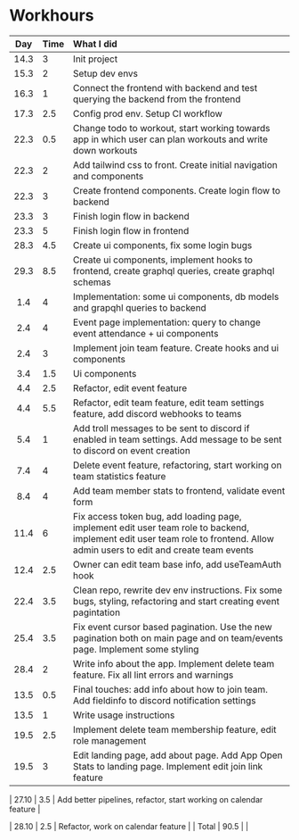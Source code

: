 # Workhours

| Day  | Time | What I did                                                                                                                                                                    |
| :--: | :--- | :---------------------------------------------------------------------------------------------------------------------------------------------------------------------------- |
| 14.3 | 3    | Init project                                                                                                                                                                  |
| 15.3 | 2    | Setup dev envs                                                                                                                                                                |
| 16.3 | 1    | Connect the frontend with backend and test querying the backend from the frontend                                                                                             |
| 17.3 | 2.5  | Config prod env. Setup CI workflow                                                                                                                                            |
| 22.3 | 0.5  | Change todo to workout, start working towards app in which user can plan workouts and write down workouts                                                                     |
| 22.3 | 2    | Add tailwind css to front. Create initial navigation and components                                                                                                           |
| 22.3 | 3    | Create frontend components. Create login flow to backend                                                                                                                      |
| 23.3 | 3    | Finish login flow in backend                                                                                                                                                  |
| 23.3 | 5    | Finish login flow in frontend                                                                                                                                                 |
| 28.3 | 4.5  | Create ui components, fix some login bugs                                                                                                                                     |
| 29.3 | 8.5  | Create ui components, implement hooks to frontend, create graphql queries, create graphql schemas                                                                             |
| 1.4  | 4    | Implementation: some ui components, db models and grapqhl queries to backend                                                                                                  |
| 2.4  | 4    | Event page implementation: query to change event attendance + ui components                                                                                                   |
| 2.4  | 3    | Implement join team feature. Create hooks and ui components                                                                                                                   |
| 3.4  | 1.5  | Ui components                                                                                                                                                                 |
| 4.4  | 2.5  | Refactor, edit event feature                                                                                                                                                  |
| 4.4  | 5.5  | Refactor, edit team feature, edit team settings feature, add discord webhooks to teams                                                                                        |
| 5.4  | 1    | Add troll messages to be sent to discord if enabled in team settings. Add message to be sent to discord on event creation                                                     |
| 7.4  | 4    | Delete event feature, refactoring, start working on team statistics feature                                                                                                   |
| 8.4  | 4    | Add team member stats to frontend, validate event form                                                                                                                        |
| 11.4 | 6    | Fix access token bug, add loading page, implement edit user team role to backend, implement edit user team role to frontend. Allow admin users to edit and create team events |
| 12.4 | 2.5  | Owner can edit team base info, add useTeamAuth hook                                                                                                                           |
| 22.4 | 3.5  | Clean repo, rewrite dev env instructions. Fix some bugs, styling, refactoring and start creating event pagintation                                                            |
| 25.4 | 3.5  | Fix event cursor based pagination. Use the new pagination both on main page and on team/events page. Implement some styling                                                   |
| 28.4 | 2    | Write info about the app. Implement delete team feature. Fix all lint errors and warnings                                                                                     |
| 13.5 | 0.5  | Final touches: add info about how to join team. Add fieldinfo to discord notification settings                                                                                |
| 13.5 | 1    | Write usage instructions                                                                                                                                                      |
| 19.5 | 2.5  | Implement delete team membership feature, edit role management                                                                                                                |
| 19.5 | 3    | Edit landing page, add about page. Add App Open Stats to landing page. Implement edit join link feature                                                                       |

| 27.10 | 3.5 | Add better pipelines, refactor, start working on calendar feature |

| 28.10 | 2.5 | Refactor, work on calendar feature |
| Total | 90.5 | |
